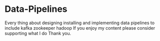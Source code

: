 # Data-Pipelines
Every thing about designing installing and implementing data pipelines to include kafka zookeeper hadoop If you enjoy my content please consider supporting what I do Thank you.

